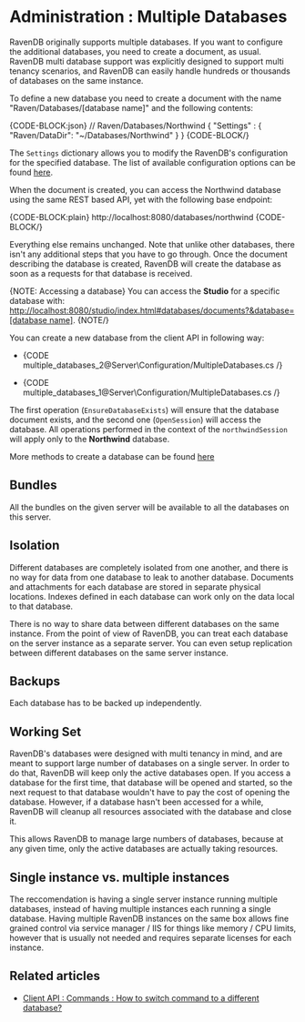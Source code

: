 # Administration : Multiple Databases

RavenDB originally supports multiple databases. If you want to configure the additional databases, you need to create a document, as usual. RavenDB multi database support was explicitly designed to support multi tenancy scenarios, and RavenDB can easily handle hundreds or thousands of databases on the same instance.

To define a new database you need to create a document with the name "Raven/Databases/[database name]" and the following contents:

{CODE-BLOCK:json}
// Raven/Databases/Northwind
{
    "Settings" : 
    { 
            "Raven/DataDir": "~/Databases/Northwind"
    }
}
{CODE-BLOCK/}

The `Settings` dictionary allows you to modify the RavenDB's configuration for the specified database. The list of available configuration options can be found [here](../../server/configuration/configuration-options#availability-of-configuration-options).

When the document is created, you can access the Northwind database using the same REST based API, yet with the following base endpoint:

{CODE-BLOCK:plain}
    http://localhost:8080/databases/northwind
{CODE-BLOCK/}

Everything else remains unchanged. Note that unlike other databases, there isn't any additional steps that you have to go through. Once the document describing the database is created, RavenDB will create the database as soon as a requests for that database is received.

{NOTE: Accessing a database}
You can access the **Studio** for a specific database with: [http://localhost:8080/studio/index.html#databases/documents?&database=[database name]]().
{NOTE/}

You can create a new database from the client API in following way:



- {CODE multiple_databases_2@Server\Configuration/MultipleDatabases.cs /}



- {CODE multiple_databases_1@Server\Configuration/MultipleDatabases.cs /}

The first operation (`EnsureDatabaseExists`) will ensure that the database document exists, and the second one (`OpenSession`) will access the database. All operations performed in the context of the `northwindSession` will apply only to the **Northwind** database.

More methods to create a database can be found [here](../../client-api/commands/how-to/create-delete-database)

## Bundles

All the bundles on the given server will be available to all the databases on this server.

## Isolation

Different databases are completely isolated from one another, and there is no way for data from one database to leak to another database. Documents and attachments for each database are stored in separate physical locations. Indexes defined in each database can work only on the data local to that database.

There is no way to share data between different databases on the same instance. From the point of view of RavenDB, you can treat each database on the server instance as a separate server. You can even setup replication between different databases on the same server instance.

## Backups

Each database has to be backed up independently.

## Working Set

RavenDB's databases were designed with multi tenancy in mind, and are meant to support large number of databases on a single server. In order to do that, RavenDB will keep only the active databases open. If you access a database for the first time, that database will be opened and started, so the next request to that database wouldn't have to pay the cost of opening the database. However, if a database hasn't been accessed for a while, RavenDB will cleanup all resources associated with the database and close it.

This allows RavenDB to manage large numbers of databases, because at any given time, only the active databases are actually taking resources.

## Single instance vs. multiple instances

The reccomendation is having a single server instance running multiple databases, instead of having multiple instances each running a single database.
Having multiple RavenDB instances on the same box allows fine grained control via service manager / IIS for things like memory / CPU limits,
however that is usually not needed and requires separate licenses for each instance.

## Related articles

- [Client API : Commands : How to switch command to a different database?](../../client-api/commands/how-to/switch-commands-to-a-different-database)